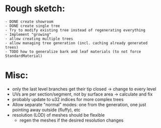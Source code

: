 # Rough sketch:
    - DONE create showroom
    - DONE create single tree
    - Try to modify existing tree instead of regenerating everything
    - Implement "growing"
    - allow creating multiple trees
    - allow managing tree generation (incl. caching already generated trees)
    - TODO how to generalize bark and leaf materials (to not force StandardMaterial)

# Misc:
- only the last level branches get their tip closed -> change to every level
- UVs are per section/segment, not by surface area -> calculate and fix
- probably update to u32 indices for more complex trees
- Allow separate "normal" modes: one from the generation, one just pointing away outside (fluffy), etc
- resolution (LOD) of meshes should be flexible
    - regen the meshes if the desired resolution changes
